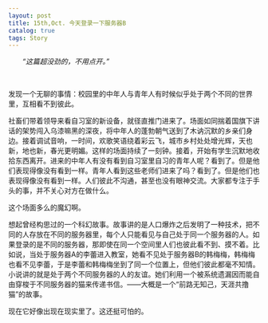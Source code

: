 ```yaml
---
layout: post
title: 15th,Oct. 今天登录一下服务器B
catalog: true  
tags: Story
---
```


&emsp;&emsp;*“这篇超没劲的，不用点开。”*

<br/>



发现一个无聊的事情：校园里的中年人与青年人有时候似乎处于两个不同的世界里，互相看不到彼此。

社畜们带着领导来看自习室的新设备，就径直推门进来了。场面如同揣着国旗下讲话的架势闯入乌漆嘛黑的深夜，将中年人的蓬勃朝气送到了木讷沉默的乡亲们身边。接着调试音响，一时间，欢歌笑语绕着彩云飞，城市乡村处处增光辉，天也新，地也新，春光更明媚。这样的场面持续了一刻钟。接着，开始有学生沉默地收拾东西离开。进来的中年人有没有看到自习室里自习的青年人呢？看到了。但是他们表现得像没有看到一样。青年人看到这些老师们进来了吗？看到了。但是他们也表现得像没有看到一样。人们彼此不沟通，甚至也没有眼神交流。大家都专注于手头的事，并不关心对方在做什么。

这个场面多么的魔幻啊。

想起曾经构思过的一个科幻故事。故事讲的是人口爆炸之后发明了一种技术，把不同的人存放在不同的服务器里，每个人只能看见与自己处于同一个服务器的人。如果登录的是不同的服务器，那即使在同一个空间里人们也彼此看不到、摸不着。比如说，当处于服务器A的李蕾进入教室，她看不见处于服务器B的韩梅梅，韩梅梅也看不见李蕾，于是李蕾和韩梅梅坐到了同一个位置上，但他们彼此都毫不知情。小说讲的就是处于两个不同服务器的人的友谊。她们利用一个被系统遗漏因而能自由穿梭于不同服务器的猫来传递书信。——大概是一个“前路无知己，天涯共撸猫”的故事。

现在它好像出现在现实里了。这还挺可怕的。

<br/>
